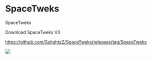 # SpaceTweks
 SpaceTweks

Download SpaceTweks V3

https://github.com/SolightzZ/SpaceTweks/releases/tag/SpaceTweks

![](https://cdn.discordapp.com/attachments/1012947069348102236/1028615067475910699/SoTw.png)
